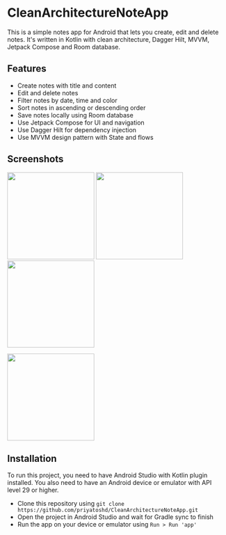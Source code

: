 # CleanArchitectureNoteApp

This is a simple notes app for Android that lets you create, edit and delete notes. It's written in Kotlin with clean architecture, Dagger Hilt, MVVM, Jetpack Compose and Room database.

## Features

- Create notes with title and content
- Edit and delete notes
- Filter notes by date, time and color
- Sort notes in ascending or descending order
- Save notes locally using Room database
- Use Jetpack Compose for UI and navigation
- Use Dagger Hilt for dependency injection
- Use MVVM design pattern with State and flows

## Screenshots

<p float="left">
  <img src="https://user-images.githubusercontent.com/37956164/224562604-e699f80c-36d1-4229-ab17-bec237669fbd.png" width="200" />
  <img src="https://user-images.githubusercontent.com/37956164/224562606-e8ce29ce-6029-4ec7-8be2-d8c4a4497ae9.png" width="200" /> 
  <img src="https://user-images.githubusercontent.com/37956164/224562607-c2d4e203-e9e9-4624-a34a-c52436d4b60a.png" width="200" />
</p>

<img src="https://user-images.githubusercontent.com/37956164/224562617-bfffa1cb-60bc-442e-88e2-a6d84c831f38.mp4" width="200" />

## Installation

To run this project, you need to have Android Studio with Kotlin plugin installed. You also need to have an Android device or emulator with API level 29 or higher.

- Clone this repository using `git clone https://github.com/priyatoshd/CleanArchitectureNoteApp.git`
- Open the project in Android Studio and wait for Gradle sync to finish
- Run the app on your device or emulator using `Run > Run 'app'`
